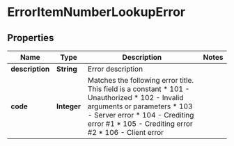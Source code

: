 
# ErrorItemNumberLookupError

## Properties
Name | Type | Description | Notes
------------ | ------------- | ------------- | -------------
**description** | **String** | Error description | 
**code** | **Integer** | Matches the following error title.   This field is a constant  * 101 - Unauthorized * 102 - Invalid arguments or parameters * 103 - Server error * 104 - Crediting error #1 * 105 - Crediting error #2 * 106 - Client error | 



